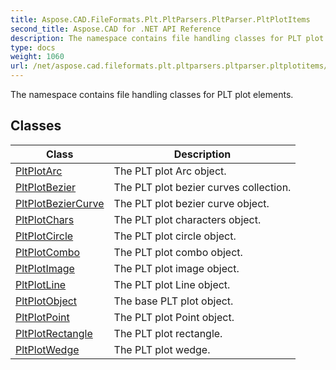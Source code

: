 ```yaml
---
title: Aspose.CAD.FileFormats.Plt.PltParsers.PltParser.PltPlotItems
second_title: Aspose.CAD for .NET API Reference
description: The namespace contains file handling classes for PLT plot elements
type: docs
weight: 1060
url: /net/aspose.cad.fileformats.plt.pltparsers.pltparser.pltplotitems/
---
```

The namespace contains file handling classes for PLT plot elements.

## Classes

| Class | Description |
| --- | --- |
| [PltPlotArc](./pltplotarc/) | The PLT plot Arc object. |
| [PltPlotBezier](./pltplotbezier/) | The PLT plot bezier curves collection. |
| [PltPlotBezierCurve](./pltplotbeziercurve/) | The PLT plot bezier curve object. |
| [PltPlotChars](./pltplotchars/) | The PLT plot characters object. |
| [PltPlotCircle](./pltplotcircle/) | The PLT plot circle object. |
| [PltPlotCombo](./pltplotcombo/) | The PLT plot combo object. |
| [PltPlotImage](./pltplotimage/) | The PLT plot image object. |
| [PltPlotLine](./pltplotline/) | The PLT plot Line object. |
| [PltPlotObject](./pltplotobject/) | The base PLT plot object. |
| [PltPlotPoint](./pltplotpoint/) | The PLT plot Point object. |
| [PltPlotRectangle](./pltplotrectangle/) | The PLT plot rectangle. |
| [PltPlotWedge](./pltplotwedge/) | The PLT plot wedge. |


